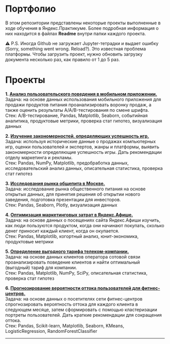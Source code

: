 # Портфолио

В этом репозитории представлены некоторые проекты выполненные в ходе обучения в Яндекс.Практикуме. Более подробная информация о них находится в файлах **Readme** внутри папки каждого проекта.

⚠️ P.S. Иногда Github не загружает Jupyter-тетрадки и выдает ошибку (Sorry, something went wrong. Reload?). Это известная проблема платформы.
Чтобы загрузить проект, нужно обновить загрузку документа несколько раз, как правило от 1 до 5 раз.

# Проекты

**1. [Анализ пользовательского поведения в мобильном приложении.](https://github.com/SokolovArt/Portfolio/tree/master/Анализ%20пользовательского%20поведения%20в%20мобильном%20приложении)** \
Задача: на основе данных использования мобильного приложения для продажи продуктов питания проанализировать воронку продаж, а также оценить результаты A/A/B-тестирования по смене шрифта. \
Стек: A/B-тестирование, Pandas, Matplotlib, Seaborn, событийная аналитика, продуктовые метрики, проверка стат гипотез, визуализация данных

**2. [Изучение закономерностей, определяющих успешность игр.](https://github.com/SokolovArt/Portfolio/tree/master/Изучение%20закономерности%20успешности%20игр)**\
Задача: используя исторические данные о продажах компьютерных игр, оценки пользователей и экспертов, жанры и платформы, выявить закономерности определяющие успешность игры. Дать рекомендации отделу маркетинга и рекламы.\
Стек: Pandas, NumPy, Matplotlib, предобработка данных, исследовательский анализ данных, описательная статистика, проверка стат гипотез

**3. [Исследования рынка общепита в Москве.](https://github.com/SokolovArt/Portfolio/tree/master/Исследование%20рынка%20общепита)**\
Задача: исследование рынка общественного питания на основе открытых данных, для принятия решения об открытии нового заведения, подготовка презентации для инвесторов.\
Стек: Pandas, Seaborn, Plotly, визуализация данных

**4. [Оптимизация маркетинговых затрат в Яндекс.Афише.](https://github.com/SokolovArt/Portfolio/tree/master/Оптимизация%20маркетинговых%20затрат)**\
Задача: на основе данных о посещениях сайта Яндекс.Афиши изучить, как люди пользуются продуктом, когда они начинают покупать, сколько денег приносит каждый клиент, когда он окупается.\
Стек: Pandas, Matplotlib, когортный анализ, юнит-экономика, продуктовые метрики

**5. [Определение выгодного тарифа телеком-компании.](https://github.com/SokolovArt/Portfolio/tree/master/Определение%20выгодного%20тарифа%20телеком-компании)**\
Задача: на основе данных клиентов оператора сотовой связи проанализировать поведение клиентов и найти оптимальный (выгодный) тариф для компании.\
Стек: Pandas, Matplotlib, NumPy, SciPy, описательная статистика, проверка стат гипотез

**6. [Прогнозирование вероятности оттока пользователей для фитнес-центров.](https://github.com/SokolovArt/Portfolio/tree/master/Прогнозирование%20вероятности%20оттока)**\
Задача: на основе данных о посетителях сети фитнес-центров спрогнозировать вероятность оттока для каждого клиента в следующем месяце, затем сформировать с помощью кластеризации портреты пользователей. Дать краткие рекомендации для сокращения оттока.\
Стек: Pandas, Scikit-learn, Matplotlib, Seaborn, KMeans, LogisticRegression, RandomForestClassifier
___
